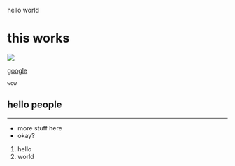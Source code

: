 hello world

# this works

<img src="http://placehold.it/100x100" />

[google](http://google.com)

`wow`

## hello people

----

- more stuff here
- okay?

1. hello
2. world
